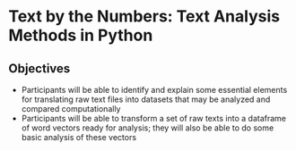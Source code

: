 # Text by the Numbers: Text Analysis Methods in Python

## Objectives
- Participants will be able to identify and explain some essential elements for translating raw text files into datasets that may be analyzed and compared computationally
- Participants will be able to transform a set of raw texts into a dataframe of word vectors ready for analysis; they will also be able to do some basic analysis of these vectors
